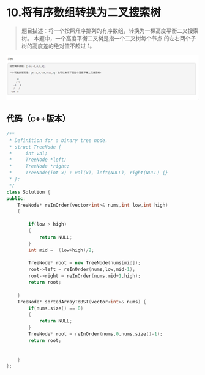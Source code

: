 # 10.将有序数组转换为二叉搜索树

>题目描述：将一个按照升序排列的有序数组，转换为一棵高度平衡二叉搜索树。
本题中，一个高度平衡二叉树是指一个二叉树每个节点 的左右两个子树的高度差的绝对值不超过 1。

![示例](images\二叉搜索树_10.png)


## 代码（c++版本）

```c++
/**
 * Definition for a binary tree node.
 * struct TreeNode {
 *     int val;
 *     TreeNode *left;
 *     TreeNode *right;
 *     TreeNode(int x) : val(x), left(NULL), right(NULL) {}
 * };
 */
class Solution {
public:
    TreeNode* reInOrder(vector<int>& nums,int low,int high)
    {

        if(low > high)
        {
            return NULL;
        }
        int mid =  (low+high)/2;
 
        TreeNode* root = new TreeNode(nums[mid]);
        root->left = reInOrder(nums,low,mid-1);
        root->right = reInOrder(nums,mid+1,high);
        return root;

    }
    TreeNode* sortedArrayToBST(vector<int>& nums) {
        if(nums.size() == 0)
        {
            return NULL;
        }
        TreeNode* root = reInOrder(nums,0,nums.size()-1);
        return root;


    }
};
```
